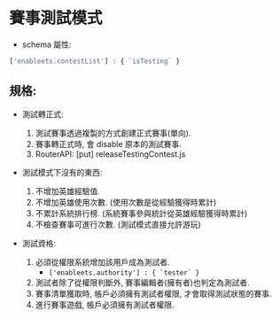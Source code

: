 # 賽事測試模式

- schema 屬性:

```javascript
['enableets.contestList'] : { `isTesting` }
```

## 規格:

- 測試轉正式:
    1. 測試賽事透過複製的方式創建正式賽事(單向).
    1. 賽事轉正式時, 會 disable 原本的測試賽事.
    1. RouterAPI: [put] releaseTestingContest.js


- 測試模式下沒有的東西:
    1. 不增加英雄經驗值.
    1. 不增加英雄使用次數. (使用次數是從經驗獲得時累計)
    1. 不累計系統排行榜. (系統賽事參與統計從英雄經驗獲得時累計)
    1. 不檢查賽事可進行次數. (測試模式直接允許游玩)

- 測試資格:
    1. 必須從權限系統增加該用戶成為測試者.
        - ```['enableets.authority'] : { `tester` }```
    1. 測試者除了從權限判斷外, 賽事編輯者(擁有者)也判定為測試者.
    1. 賽事清單獲取時, 帳戶必須擁有測試者權限, 才會取得測試狀態的賽事.
    1. 進行賽事遊戲, 帳戶必須擁有測試者權限.